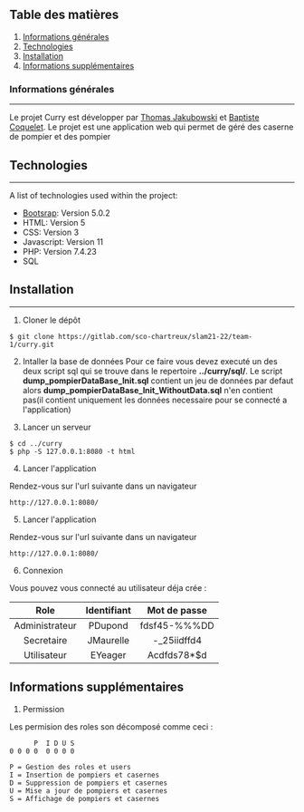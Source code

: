 ## Table des matières
1. [Informations générales](#informations-générales)
2. [Technologies](#technologies)
3. [Installation](#installation)
5. [Informations supplémentaires](#informations-supplémentaires)
### Informations générales
***
Le projet Curry est développer par [Thomas Jakubowski](https://gitlab.com/T.Jakubowski) et [Baptiste Coquelet](https://gitlab.com/B.CoQueLeT).
Le projet est une application web qui permet de géré des caserne de pompier et des pompier 
## Technologies
***
A list of technologies used within the project:
* [Bootsrap](https://getbootstrap.com/docs/5.0/getting-started/introduction/): Version 5.0.2
* HTML: Version 5
* CSS: Version 3
* Javascript: Version 11
* PHP: Version 7.4.23
* SQL

## Installation
***

1. Cloner le dépôt
```
$ git clone https://gitlab.com/sco-chartreux/slam21-22/team-1/curry.git
```
2. Intaller la base de données
Pour ce faire vous devez executé un des deux script sql qui se trouve dans le repertoire **../curry/sql/**.
Le script **dump_pompierDataBase_Init.sql** contient un jeu de données par defaut alors **dump_pompierDataBase_Init_WithoutData.sql** n'en contient pas(il contient uniquement les données necessaire pour se connecté a l'application)

3. Lancer un serveur
```
$ cd ../curry
$ php -S 127.0.0.1:8080 -t html
```

4. Lancer l'application<br/>

Rendez-vous sur l'url suivante dans un navigateur
```
http://127.0.0.1:8080/
```

5. Lancer l'application<br/>

Rendez-vous sur l'url suivante dans un navigateur
```
http://127.0.0.1:8080/
```

6. Connexion<br/>

Vous pouvez vous connecté au utilisateur déja crée :

|      Role      | Identifiant | Mot de passe |
|:--------------:|:-----------:|:------------:|
| Administrateur |   PDupond   | fdsf45-%%%DD |
|   Secretaire   |  JMaurelle  |  -_25iidffd4 |
|   Utilisateur  |   EYeager   |  Acdfds78*$d |


## Informations supplémentaires

1. Permission<br/>

Les permision des roles son décomposé comme ceci :
```
      P  I D U S
0 0 0 0	 0 0 0 0

P = Gestion des roles et users
I = Insertion de pompiers et casernes
D = Suppression de pompiers et casernes
U = Mise a jour de pompiers et casernes
S = Affichage de pompiers et casernes
```




